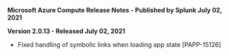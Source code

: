 **Microsoft Azure Compute Release Notes - Published by Splunk July 02, 2021**


**Version 2.0.13 - Released July 02, 2021**

* Fixed handling of symbolic links when loading app state [PAPP-15126]
